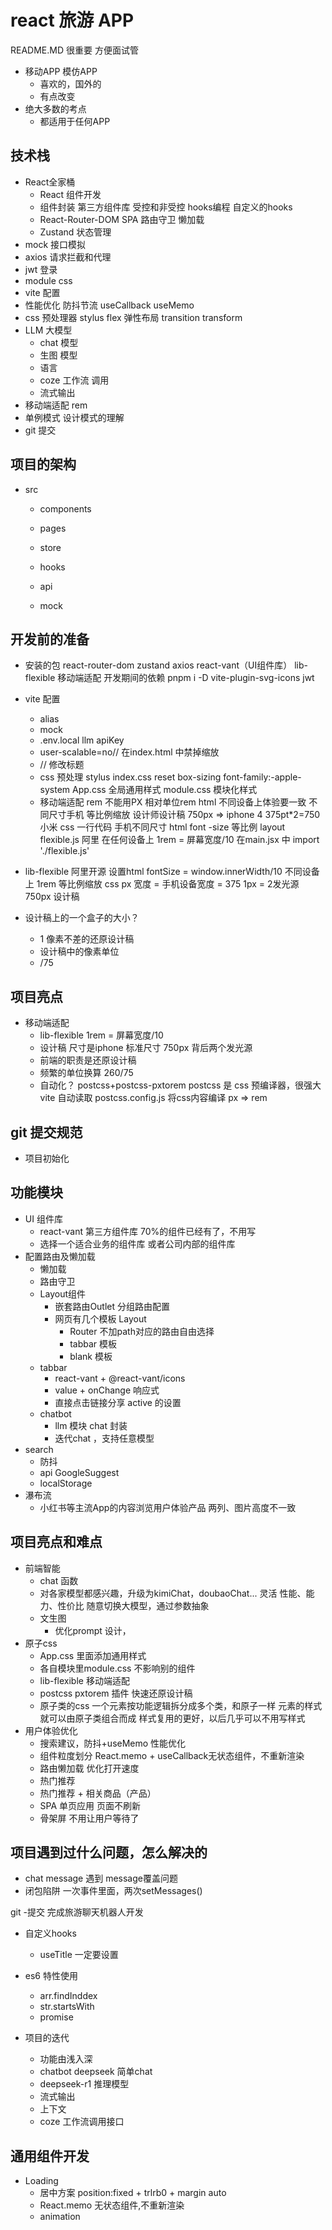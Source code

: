 # react 旅游 APP
README.MD 很重要 方便面试管
- 移动APP
  模仿APP
    - 喜欢的，国外的
    - 有点改变
- 绝大多数的考点
  - 都适用于任何APP

## 技术栈
- React全家桶
  - React 组件开发
  - 组件封装
      第三方组件库
      受控和非受控
      hooks编程 自定义的hooks
  - React-Router-DOM
      SPA
      路由守卫
      懒加载
  - Zustand 状态管理
- mock 接口模拟
- axios 请求拦截和代理
- jwt 登录
- module css
- vite 配置
- 性能优化
    防抖节流
    useCallback useMemo
- css 预处理器 stylus
    flex 弹性布局 
      transition 
      transform
- LLM 大模型
     - chat 模型
     - 生图 模型
     - 语言
     - coze 工作流 调用
     - 流式输出 
- 移动端适配
    rem
- 单例模式 设计模式的理解
- git 提交

## 项目的架构
- src
  - components
  - pages
  - store
  - hooks
  - api

  - mock

## 开发前的准备
- 安装的包
    react-router-dom zustand axios
    react-vant（UI组件库） lib-flexible 移动端适配
    开发期间的依赖 pnpm i -D 
    vite-plugin-svg-icons jwt 
- vite 配置
    - alias
    - mock
    - .env.local
    llm apiKey
    - user-scalable=no// 在index.html 中禁掉缩放
    - <title>旅游APP</title> // 修改标题
    - css 预处理
        stylus
        index.css reset
        box-sizing font-family:-apple-system
        App.css  全局通用样式
        module.css  模块化样式
    - 移动端适配 rem
        不能用PX 相对单位rem html
        不同设备上体验要一致
        不同尺寸手机 等比例缩放
        设计师设计稿 750px => iphone 4  375pt*2=750 
        小米
        css 一行代码 手机不同尺寸 html font -size 等比例
        layout 
        flexible.js 阿里 在任何设备上
        1rem = 屏幕宽度/10
        在main.jsx 中 import './flexible.js' 
- lib-flexible
    阿里开源
    设置html fontSize = window.innerWidth/10
    不同设备上 1rem 等比例缩放
    css px 宽度 = 手机设备宽度 = 375
    1px = 2发光源
    750px 设计稿

- 设计稿上的一个盒子的大小？
  - 1 像素不差的还原设计稿
  - 设计稿中的像素单位
  - /75

## 项目亮点
- 移动端适配
    - lib-flexible  1rem = 屏幕宽度/10
    - 设计稿 尺寸是iphone 标准尺寸 750px  背后两个发光源
    - 前端的职责是还原设计稿
    - 频繁的单位换算 260/75
    - 自动化？
        postcss+postcss-pxtorem
        postcss 是 css 预编译器，很强大
        vite 自动读取 postcss.config.js 将css内容编译
        px => rem
## git 提交规范
- 项目初始化

## 功能模块
- UI 组件库
    - react-vant 第三方组件库 70%的组件已经有了，不用写
    - 选择一个适合业务的组件库 或者公司内部的组件库
- 配置路由及懒加载
    - 懒加载
    - 路由守卫
    - Layout组件
        - 嵌套路由Outlet 分组路由配置
        - 网页有几个模板 Layout
            - Router 不加path对应的路由自由选择
            - tabbar 模板
            - blank 模板
    - tabbar
        - react-vant + @react-vant/icons
        - value + onChange 响应式
        - 直接点击链接分享 active 的设置
    - chatbot
        - llm 模块 chat 封装
        - 迭代chat ，支持任意模型
- search 
    - 防抖
    - api
         GoogleSuggest
    - localStorage
- 瀑布流
    - 小红书等主流App的内容浏览用户体验产品
         两列、图片高度不一致
## 项目亮点和难点
- 前端智能
    - chat 函数
    - 对各家模型都感兴趣，升级为kimiChat，doubaoChat... 灵活
        性能、能力、性价比
        随意切换大模型，通过参数抽象
    - 文生图
      - 优化prompt 设计，     
- 原子css
    - App.css 里面添加通用样式
    - 各自模块里module.css 不影响别的组件
    - lib-flexible 移动端适配
    - postcss pxtorem 插件 快速还原设计稿
    - 原子类的css
        一个元素按功能逻辑拆分成多个类，和原子一样
        元素的样式就可以由原子类组合而成
        样式复用的更好，以后几乎可以不用写样式
- 用户体验优化
    - 搜索建议，防抖+useMemo 性能优化
    - 组件粒度划分
        React.memo + useCallback无状态组件，不重新渲染
    - 路由懒加载 优化打开速度
    - 热门推荐
    - 热门推荐 + 相关商品（产品）
    - SPA 单页应用 页面不刷新
    - 骨架屏 不用让用户等待了
    
##  项目遇到过什么问题，怎么解决的
- chat message 遇到 message覆盖问题
- 闭包陷阱
    一次事件里面，两次setMessages()

git -提交 完成旅游聊天机器人开发

- 自定义hooks
    - useTitle
    一定要设置

- es6 特性使用
    - arr.findInddex
    - str.startsWith
    - promise

- 项目的迭代
    - 功能由浅入深
    - chatbot deepseek 简单chat
    - deepseek-r1 推理模型
    - 流式输出
    - 上下文
    - coze 工作流调用接口


## 通用组件开发
- Loading 
    - 居中方案
         position:fixed + trlrb0 + margin auto
    - React.memo 无状态组件,不重新渲染
    - animation






